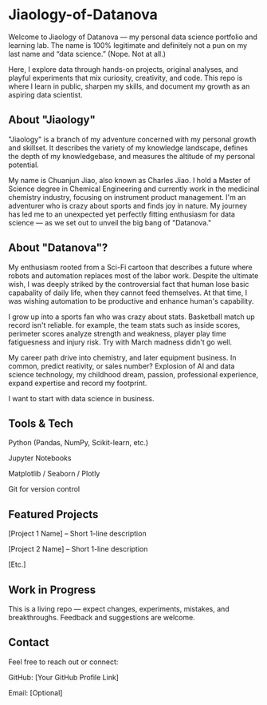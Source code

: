# Jiaology-of-Datanova

Welcome to Jiaology of Datanova — my personal data science portfolio and learning lab. The name is 100% legitimate and definitely not a pun on my last name and “data science.” (Nope. Not at all.)

Here, I explore data through hands-on projects, original analyses, and playful experiments that mix curiosity, creativity, and code. This repo is where I learn in public, sharpen my skills, and document my growth as an aspiring data scientist.

## About "Jiaology"

"Jiaology" is a branch of my adventure concerned with my personal growth and skillset. It describes the variety of my knowledge landscape, defines the depth of my knowledgebase, and measures the altitude of my personal potential.

My name is Chuanjun Jiao, also known as Charles Jiao. I hold a Master of Science degree in Chemical Engineering and currently work in the medicinal chemistry industry, focusing on instrument product management. I'm an adventurer who is crazy about sports and finds joy in nature. My journey has led me to an unexpected yet perfectly fitting enthusiasm for data science — as we set out to unveil the big bang of "Datanova."

## About "Datanova"?

My enthusiasm rooted from a Sci-Fi cartoon that describes a future where robots and automation replaces most of the labor work. Despite the ultimate wish, I was deeply striked by the controversial fact that human lose basic capabality of daily life, when they cannot feed themselves. At that time, I was wishing automation to be productive and enhance human's capability.

I grow up into a sports fan who was crazy about stats. Basketball match up record isn't reliable. for example, the team stats such as inside scores, perimeter scores analyze strength and weakness, player play time fatiguesness and injury risk. Try with March madness didn't go well.

My career path drive into chemistry, and later equipment business. In common, predict reativity, or sales number? Explosion of AI and data science technology, my childhood dream, passion, professional experience, expand expertise and record my footprint.

I want to start with data science in business.

## Tools & Tech
Python (Pandas, NumPy, Scikit-learn, etc.)

Jupyter Notebooks

Matplotlib / Seaborn / Plotly

Git for version control

## Featured Projects
[Project 1 Name] – Short 1-line description

[Project 2 Name] – Short 1-line description

[Etc.]

## Work in Progress
This is a living repo — expect changes, experiments, mistakes, and breakthroughs. Feedback and suggestions are welcome.

## Contact
Feel free to reach out or connect:

GitHub: [Your GitHub Profile Link]

Email: [Optional]
